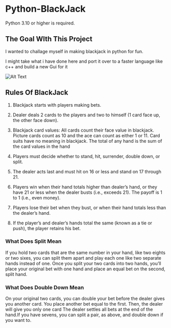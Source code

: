 # Python-BlackJack

Python 3.10 or higher is required.

## The Goal WIth This Project

I wanted to challage myself in making blackjack in python for fun. 

I might take what i have done here and port it over to a faster language like c++ and build a new Gui for it

![Alt Text]("https://giphy.com/embed/l1IXY77djUsHH6S8o")


## Rules Of BlackJack

1.  Blackjack starts with players making bets.

2.  Dealer deals 2 cards to the players and two to himself (1 card face up, the other face down).

3.  Blackjack card values: All cards count their face value in blackjack. Picture cards count as 
    10 and the ace can count as either 1 or 11. Card suits have no meaning in blackjack. 
    The total of any hand is the sum of the card values in the hand

4.  Players must decide whether to stand, hit, surrender, double down, or split.

5.  The dealer acts last and must hit on 16 or less and stand on 17 through 21.

6.  Players win when their hand totals higher than dealer’s hand, or they have 21 or less when 
    the dealer busts (i.e., exceeds 21). The payoff is 1 to 1 (i.e., even money).

7.  Players lose their bet when they bust, or when their hand totals less than the dealer’s hand.

8.  If the player’s and dealer’s hands total the same (known as a tie or push), the player retains his bet.

### What Does Split Mean


If you hold two cards that are the same number in your hand, like two eights or two sixes, you can split 
them apart and play each one like two separate hands instead of one. Once you split your two cards into two 
hands, you’ll place your original bet with one hand and place an equal bet on the second, split hand.


### What Does Double Down Mean

On your original two cards, you can double your bet before the dealer gives you another card. You place 
another bet equal to the first. Then, the dealer will give you only one card The dealer settles all bets 
at the end of the hand.If you have sevens, you can split a pair, as above, and double down if you want to.